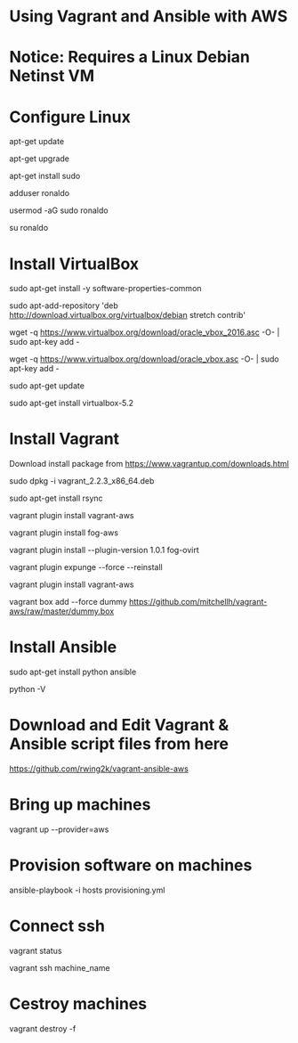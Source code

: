 # Using Vagrant and Ansible with AWS
# Notice: Requires a Linux Debian Netinst VM
# Configure Linux

apt-get update

apt-get upgrade

apt-get install sudo

adduser ronaldo

usermod -aG sudo ronaldo

su ronaldo

# Install VirtualBox

sudo apt-get install -y software-properties-common

sudo apt-add-repository 'deb http://download.virtualbox.org/virtualbox/debian stretch contrib'

wget -q https://www.virtualbox.org/download/oracle_vbox_2016.asc -O- | sudo apt-key add -

wget -q https://www.virtualbox.org/download/oracle_vbox.asc -O- | sudo apt-key add -

sudo apt-get update

sudo apt-get install virtualbox-5.2

# Install Vagrant

Download install package from https://www.vagrantup.com/downloads.html

sudo dpkg -i vagrant_2.2.3_x86_64.deb

sudo apt-get install rsync

vagrant plugin install vagrant-aws

vagrant plugin install fog-aws

vagrant plugin install --plugin-version 1.0.1 fog-ovirt

vagrant plugin expunge --force --reinstall

vagrant plugin install vagrant-aws

vagrant box add --force dummy https://github.com/mitchellh/vagrant-aws/raw/master/dummy.box

# Install Ansible

sudo apt-get install python ansible

python -V

# Download and Edit Vagrant & Ansible script files from here

https://github.com/rwing2k/vagrant-ansible-aws

# Bring up machines

vagrant up --provider=aws

# Provision software on machines

ansible-playbook -i hosts provisioning.yml

# Connect ssh

vagrant status

vagrant ssh machine_name

# Cestroy machines
vagrant destroy -f
